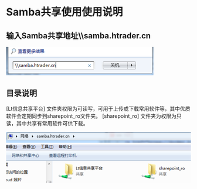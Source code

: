 # Samba共享使用使用说明

## 输入Samba共享地址\\\samba.htrader.cn

![samba](images/001.png)

## 目录说明

[Lt信息共享平台] 文件夹权限为可读写，可用于上传或下载常用软件等，其中优质软件会定期同步到sharepoint_ro文件夹。
[sharepoint_ro] 文件夹为权限为只读，其中共享有常用软件可供下载。

![samba](images/002.png)
